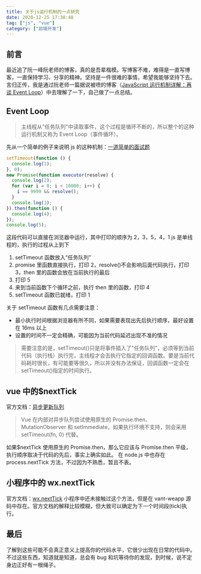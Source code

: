 ```yaml
---
title: 关于js运行机制的一点研究
date: 2020-12-25 17:38:48
tag: ["js", "vue"]
category: ["前端开发"]
---
```


## 前言

最近追了阮一峰阮老师的博客，真的是吾辈楷模。写博客不难，难得是一直写博客，一直保持学习、分享的精神。坚持是一件很难的事情，希望我能够坚持下去。言归正传，我是通过阮老师一篇据说被喷的博客（[JavaScript 运行机制详解：再谈 Event Loop](http://www.ruanyifeng.com/blog/2014/10/event-loop.html "JavaScript 运行机制详解：再谈Event Loop")）中去理解了一下，自己做了一点总结。

## Event Loop

> 主线程从"任务队列"中读取事件，这个过程是循环不断的，所以整个的这种运行机制又称为 Event Loop（事件循环）。

先从一个简单的例子来说明 js 的这种机制：[一道简单的面试题](https://zhuanlan.zhihu.com/p/25407758 "一道简单的面试题")

```javascript
setTimeout(function () {
  console.log(1);
}, 0);
new Promise(function executor(resolve) {
  console.log(2);
  for (var i = 0; i < 10000; i++) {
    i == 9999 && resolve();
  }
  console.log(3);
}).then(function () {
  console.log(4);
});
console.log(5);
```

这段代码可以直接在浏览器中运行，其中打印的顺序为 2，3，5，4，1
js 是单线程的，执行的过程从上到下

1. setTimeout 函数放入“任务队列”
2. promise 里函数直接执行，打印 2，resolve()不会影响后面代码执行，打印 3，then 里的函数会放在当前执行的最后
3. 打印 5
4. 来到当前函数下个循环之前，执行 then 里的函数，打印 4
5. setTimeout 函数已就绪，打印 1

关于 setTimeout 函数有几点需要注意：

- 最小执行时间根据浏览器有所不同，如果需要表现出先后执行顺序，最好设置在 16ms 以上
- 设置的时间不一定会精确，可能因为当前代码延迟出现不准的情况

> 需要注意的是，setTimeout()只是将事件插入了"任务队列"，必须等到当前代码（执行栈）执行完，主线程才会去执行它指定的回调函数。要是当前代码耗时很长，有可能要等很久，所以并没有办法保证，回调函数一定会在 setTimeout()指定的时间执行。

## vue 中的$nextTick

官方文档：[异步更新队列](https://cn.vuejs.org/v2/guide/reactivity.html#%E5%BC%82%E6%AD%A5%E6%9B%B4%E6%96%B0%E9%98%9F%E5%88%97 "异步更新队列")

> Vue 在内部对异步队列尝试使用原生的 Promise.then、MutationObserver 和 setImmediate，如果执行环境不支持，则会采用 setTimeout(fn, 0) 代替。

如果$nextTick 使用原生的 Promise.then，那么它应该与 Promise.then 平级，执行顺序取决于代码的先后，事实上确实如此。
在 node.js 中也存在 process.nextTick 方法，不过因为不熟悉，暂且不表。

## 小程序中的 wx.nextTick

官方文档：[wx.nextTick](https://developers.weixin.qq.com/miniprogram/dev/api/ui/custom-component/wx.nextTick.html "wx.nextTick")
小程序中还未接触过这个方法，但是在 vant-weapp 源码中存在。官方文档的解释比较模糊，但大致可以确定为下一个时间段(tick)执行。

## 最后

了解到这些可能不会真正意义上提高你的代码水平，它很少出现在日常的代码中。不过这些东西，知道就是知道，总会有 bug 和坑等待你的发现，到时候，说不定身边正好有一根绳子。
